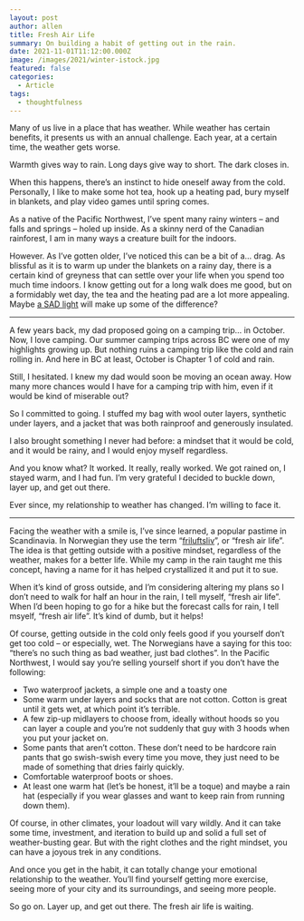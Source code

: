 ```yaml
---
layout: post
author: allen
title: Fresh Air Life
summary: On building a habit of getting out in the rain.
date: 2021-11-01T11:12:00.000Z
image: /images/2021/winter-istock.jpg
featured: false
categories:
  - Article
tags:
  - thoughtfulness
---
```

Many of us live in a place that has weather. While weather has certain benefits, it presents us with an annual challenge. Each year, at a certain time, the weather gets worse.

Warmth gives way to rain. Long days give way to short. The dark closes in.

When this happens, there’s an instinct to hide oneself away from the cold. Personally, I like to make some hot tea, hook up a heating pad, bury myself in blankets, and play video games until spring comes.

As a native of the Pacific Northwest, I’ve spent many rainy winters – and falls and springs – holed up inside. As a skinny nerd of the Canadian rainforest, I am in many ways a creature built for the indoors.

However. As I’ve gotten older, I’ve noticed this can be a bit of a… drag. As blissful as it is to warm up under the blankets on a rainy day, there is a certain kind of greyness that can settle over your life when you spend too much time indoors. I know getting out for a long walk does me good, but on a formidably wet day, the tea and the heating pad are a lot more appealing. Maybe [a SAD light](https://www.thecut.com/2016/01/sad-lamp-light-therapy-for-seasonal-depression.html) will make up some of the difference?

---

A few years back, my dad proposed going on a camping trip… in October. Now, I love camping. Our summer camping trips across BC were one of my highlights growing up. But nothing ruins a camping trip like the cold and rain rolling in. And here in BC at least, October is Chapter 1 of cold and rain.

Still, I hesitated. I knew my dad would soon be moving an ocean away. How many more chances would I have for a camping trip with him, even if it would be kind of miserable out?

So I committed to going. I stuffed my bag with wool outer layers, synthetic under layers, and a jacket that was both rainproof and generously insulated.

I also brought something I never had before: a mindset that it would be cold, and it would be rainy, and I would enjoy myself regardless.

And you know what? It worked. It really, really worked. We got rained on, I stayed warm, and I had fun. I’m very grateful I decided to buckle down, layer up, and get out there.

Ever since, my relationship to weather has changed. I’m willing to face it.

---

Facing the weather with a smile is, I’ve since learned, a popular pastime in Scandinavia. In Norwegian they use the term “[friluftsliv](https://www.nationalgeographic.com/travel/article/how-norways-friluftsliv-could-help-us-through-a-coronavirus-winter)”, or “fresh air life”. The idea is that getting outside with a positive mindset, regardless of the weather, makes for a better life. While my camp in the rain taught me this concept, having a name for it has helped crystallized it and put it to sue.

When it’s kind of gross outside, and I’m considering altering my plans so I don’t need to walk for half an hour in the rain, I tell myself, “fresh air life”. When I’d been hoping to go for a hike but the forecast calls for rain, I tell msyelf, “fresh air life”. It’s kind of dumb, but it helps!

Of course, getting outside in the cold only feels good if you yourself don’t get too cold – or especially, wet. The Norwegians have a saying for this too: “there’s no such thing as bad weather, just bad clothes”. In the Pacific Northwest, I would say you’re selling yourself short if you don’t have the following:

- Two waterproof jackets, a simple one and a toasty one
- Some warm under layers and socks that are not cotton. Cotton is great until it gets wet, at which point it’s terrible.
- A few zip-up midlayers to choose from, ideally without hoods so you can layer a couple and you’re not suddenly that guy with 3 hoods when you put your jacket on.
- Some pants that aren’t cotton. These don’t need to be hardcore rain pants that go swish-swish every time you move, they just need to be made of something that dries fairly quickly.
- Comfortable waterproof boots or shoes.
- At least one warm hat (let’s be honest, it’ll be a toque) and maybe a rain hat (especially if you wear glasses and want to keep rain from running down them).

Of course, in other climates, your loadout will vary wildly. And it can take some time, investment, and iteration to build up and solid a full set of weather-busting gear. But with the right clothes and the right mindset, you can have a joyous trek in any conditions.

And once you get in the habit, it can totally change your emotional relationship to the weather. You’ll find yourself getting more exercise, seeing more of your city and its surroundings, and seeing more people.

So go on. Layer up, and get out there. The fresh air life is waiting.